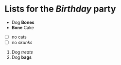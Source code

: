 # Lists for the *Birthday* party
- Dog **Bones**
- **Bone** Cake

- [ ] no cats
- [ ] no _skunks_

1. Dog *treats*
2. Dog __bags__
